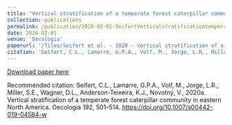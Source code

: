 ```yaml
---
title: "Vertical stratification of a temperate forest caterpillar community in eastern North America"
collection: publications
permalink: /publication/2020-02-01-SeifertVerticalstratificationtemperate2020
date: 2020-02-01
venue: 'Oecologia'
paperurl: '/files/Seifert et al. - 2020 - Vertical stratification of a temperate forest cate.pdf'
citation: 'Seifert, C.L., Lamarre, G.P.A., Volf, M., Jorge, L.R., Miller, S.E., Wagner, D.L., Anderson-Teixeira, K.J., Novotný, V., 2020a. Vertical stratification of a temperate forest caterpillar community in eastern North America. Oecologia 192, 501–514. https://doi.org/10.1007/s00442-019-04584-w'
---
```


<a href='/files/Seifert et al. - 2020 - Vertical stratification of a temperate forest cate.pdf'>Download paper here</a>

Recommended citation: Seifert, C.L., Lamarre, G.P.A., Volf, M., Jorge, L.R., Miller, S.E., Wagner, D.L., Anderson-Teixeira, K.J., Novotný, V., 2020a. Vertical stratification of a temperate forest caterpillar community in eastern North America. Oecologia 192, 501–514. https://doi.org/10.1007/s00442-019-04584-w